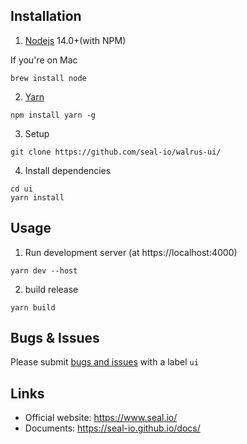 ## Installation

1. [Nodejs](https://nodejs.org/en) 14.0+(with NPM)

If you're on Mac

```
brew install node
```

2. [Yarn](https://classic.yarnpkg.com/en/docs/install)

```
npm install yarn -g
```

3. Setup

```
git clone https://github.com/seal-io/walrus-ui/
```

4. Install dependencies

```
cd ui
yarn install
```

## Usage

1. Run development server (at https://localhost:4000)

```
yarn dev --host
```

2. build release

```
yarn build
```

## Bugs & Issues

Please submit [bugs and issues](https://github.com/seal-io/walrus/issues) with a label `ui`

## Links

- Official website: https://www.seal.io/
- Documents: https://seal-io.github.io/docs/
